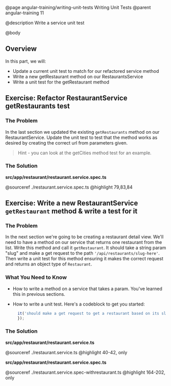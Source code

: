 @page angular-training/writing-unit-tests Writing Unit Tests
@parent angular-training 11

@description Write a service unit test

@body

## Overview

In this part, we will:

- Update a current unit test to match for our refactored service method
- Write a new getRestaurant method on our RestaurantsService
- Write a unit test for the getRestaurant method

## Exercise: Refactor RestaurantService getRestaurants test

### The Problem

In the last section we updated the existing `getRestaurants` method on our RestaurantService. Update the unit test to test that the method works as desired by creating the correct url from parameters given.

> Hint - you can look at the getCities method test for an example.

### The Solution

__src/app/restaurant/restaurant.service.spec.ts__

@sourceref ./restaurant.service.spec.ts
@highlight 79,83,84

## Exercise: Write a new RestaurantService `getRestaurant` method & write a test for it

### The Problem

In the next section we're going to be creating a restaurant detail view. We'll need to have a method on our service that returns one restaurant from the list. Write this method and call it `getRestaurant`. It should take a string param "slug" and make a get request to the path `'/api/restaurants/slug-here'`. Then write a unit test for this method ensuring it makes the correct request and returns an object type of `Restaurant`.

### What You Need to Know

- How to write a method on a service that takes a param. You've learned this in previous sections.
- How to write a unit test. Here's a codeblock to get you started:

  ```typescript
    it('should make a get request to get a restaurant based on its slug', () => {
    });
  ```

### The Solution

__src/app/restaurant/restaurant.service.ts__

@sourceref ./restaurant.service.ts
@highlight 40-42, only

__src/app/restaurant/restaurant.service.spec.ts__

@sourceref ./restaurant.service.spec-withrestaurant.ts
@highlight 164-202, only
